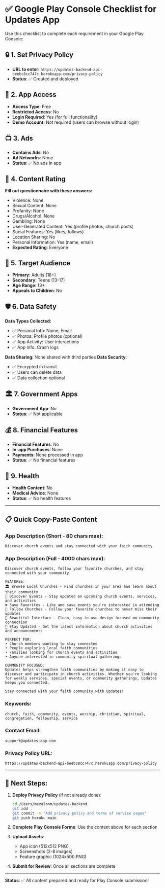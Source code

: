 # ✅ Google Play Console Checklist for Updates App

Use this checklist to complete each requirement in your Google Play Console:

## 🔒 **1. Set Privacy Policy**
- **URL to enter**: `https://updates-backend-api-beebc8cc747c.herokuapp.com/privacy-policy`
- **Status**: ✅ Created and deployed

## 🔑 **2. App Access**
- **Access Type**: Free
- **Restricted Access**: No
- **Login Required**: Yes (for full functionality)
- **Demo Account**: Not required (users can browse without login)

## 📺 **3. Ads**
- **Contains Ads**: No
- **Ad Networks**: None
- **Status**: ✅ No ads in app

## 🎯 **4. Content Rating**
**Fill out questionnaire with these answers:**
- Violence: None
- Sexual Content: None
- Profanity: None
- Drugs/Alcohol: None
- Gambling: None
- User-Generated Content: Yes (profile photos, church posts)
- Social Features: Yes (likes, follows)
- Location Sharing: No
- Personal Information: Yes (name, email)
- **Expected Rating**: Everyone

## 👥 **5. Target Audience**
- **Primary**: Adults (18+)
- **Secondary**: Teens (13-17)
- **Age Range**: 13+
- **Appeals to Children**: No

## 🛡️ **6. Data Safety**
**Data Types Collected:**
- ✅ Personal Info: Name, Email
- ✅ Photos: Profile photos (optional)
- ✅ App Activity: User interactions
- ✅ App Info: Crash logs

**Data Sharing**: None shared with third parties
**Data Security**: 
- ✅ Encrypted in transit
- ✅ Users can delete data
- ✅ Data collection optional

## 🏛️ **7. Government Apps**
- **Government App**: No
- **Status**: ✅ Not applicable

## 💰 **8. Financial Features**
- **Financial Features**: No
- **In-app Purchases**: None
- **Payments**: None processed in app
- **Status**: ✅ No financial features

## 🏥 **9. Health**
- **Health Content**: No
- **Medical Advice**: None
- **Status**: ✅ No health features

---

## 📋 **Quick Copy-Paste Content**

### **App Description (Short - 80 chars max):**
```
Discover church events and stay connected with your faith community
```

### **App Description (Full - 4000 chars max):**
```
Discover church events, follow your favorite churches, and stay connected with your community.

FEATURES:
🏛️ Browse Local Churches - Find churches in your area and learn about their community
📅 Discover Events - Stay updated on upcoming church events, services, and activities  
❤️ Save Favorites - Like and save events you're interested in attending
👥 Follow Churches - Follow your favorite churches to never miss their updates
📱 Beautiful Interface - Clean, easy-to-use design focused on community connection
🔔 Stay Updated - Get the latest information about church activities and announcements

PERFECT FOR:
• Church members wanting to stay connected
• People exploring local faith communities  
• Families looking for church events and activities
• Anyone interested in community spiritual gatherings

COMMUNITY FOCUSED:
Updates helps strengthen faith communities by making it easy to discover and participate in church activities. Whether you're looking for weekly services, special events, or community gatherings, Updates keeps you connected.

Stay connected with your faith community with Updates!
```

### **Keywords:**
```
church, faith, community, events, worship, christian, spiritual, congregation, fellowship, service
```

### **Contact Email:**
```
support@updates-app.com
```

### **Privacy Policy URL:**
```
https://updates-backend-api-beebc8cc747c.herokuapp.com/privacy-policy
```

---

## 🚀 **Next Steps:**

1. **Deploy Privacy Policy** (if not already done):
   ```bash
   cd /Users/mezalonm/updates-backend
   git add .
   git commit -m "Add privacy policy and terms of service pages"
   git push heroku main
   ```

2. **Complete Play Console Forms**: Use the content above for each section

3. **Upload Assets**: 
   - App icon (512x512 PNG)
   - Screenshots (2-8 images)
   - Feature graphic (1024x500 PNG)

4. **Submit for Review**: Once all sections are complete

---

**Status**: ✅ All content prepared and ready for Play Console submission!
